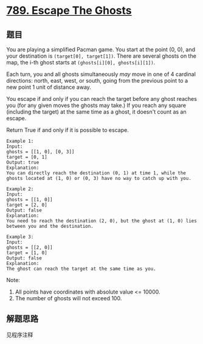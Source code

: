 # [789. Escape The Ghosts](https://leetcode-cn.com/problems/escape-the-ghosts/)

## 题目

You are playing a simplified Pacman game. You start at the point (0, 0), and your destination is `(target[0], target[1])`. There are several ghosts on the map, the i-th ghost starts at `(ghosts[i][0], ghosts[i][1])`.

Each turn, you and all ghosts simultaneously *may* move in one of 4 cardinal directions: north, east, west, or south, going from the previous point to a new point 1 unit of distance away.

You escape if and only if you can reach the target before any ghost reaches you (for any given moves the ghosts may take.)  If you reach any square (including the target) at the same time as a ghost, it doesn't count as an escape.

Return True if and only if it is possible to escape.

```text
Example 1:
Input:
ghosts = [[1, 0], [0, 3]]
target = [0, 1]
Output: true
Explanation:
You can directly reach the destination (0, 1) at time 1, while the ghosts located at (1, 0) or (0, 3) have no way to catch up with you.
```

```text
Example 2:
Input:
ghosts = [[1, 0]]
target = [2, 0]
Output: false
Explanation:
You need to reach the destination (2, 0), but the ghost at (1, 0) lies between you and the destination.
```

```text
Example 3:
Input:
ghosts = [[2, 0]]
target = [1, 0]
Output: false
Explanation:
The ghost can reach the target at the same time as you.
```

Note:

1. All points have coordinates with absolute value <= 10000.
1. The number of ghosts will not exceed 100.

## 解题思路

见程序注释
